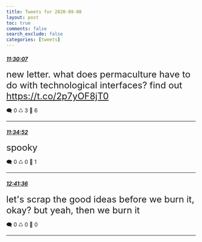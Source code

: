 ```yaml
---
title: Tweets for 2020-09-08
layout: post
toc: true
comments: false
search_exclude: false
categories: [tweets]
---
```



#### <a href = "https://twitter.com/deepfates/status/1303385138114355200">*11:30:07*</a>

<font size="5">new letter.   what does permaculture have to do with technological interfaces? find out    https://t.co/2p7yOF8jT0</font>



🗨️ 0 ♺ 3 🤍  6   

---
    
#### <a href = "https://twitter.com/deepfates/status/1303386335374237697">*11:34:52*</a>

<font size="5">spooky</font>



🗨️ 0 ♺ 0 🤍  1   

---
    
#### <a href = "https://twitter.com/deepfates/status/1303403128801210368">*12:41:36*</a>

<font size="5">let's scrap the good ideas before we burn it, okay? but yeah, then we burn it</font>



🗨️ 0 ♺ 0 🤍  0   

---
    
            

